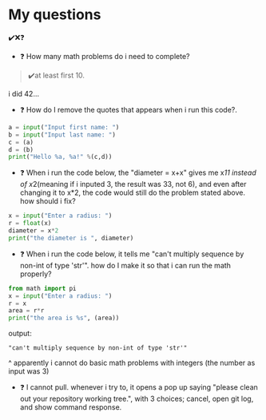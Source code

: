 # My questions

[](../../doc/MyIcons.md)


✔️❌❓

* ❓ How many math problems do i need to complete? 
>✔️at least first 10.

i did 42...

* ❓ How do I remove the quotes that appears when i run this code?.
```py
a = input("Input first name: ")
b = input("Input last name: ")
c = (a)
d = (b)
print("Hello %a, %a!" %(c,d))
```

* ❓ When i run the code below, the "diameter = x+x" gives me x*11 instead of x*2(meaning if i inputed 3, the result was 33, not 6), and even after changing it to x*2, the code would still do the problem stated above. how should i fix?
```py
x = input("Enter a radius: ")
r = float(x)
diameter = x*2
print("the diameter is ", diameter)
```

* ❓ When i run the code below, it tells me "can't multiply sequence by non-int of type 'str'". how do I make it so that i can run the math properly?
```py
from math import pi
x = input("Enter a radius: ")
r = x
area = r*r
print("the area is %s", (area))
```
output:
```
"can't multiply sequence by non-int of type 'str'"
```
^ apparently i cannot do basic math problems with integers (the number as input was 3)
* ❓ I cannot pull. whenever i try to, it opens a pop up saying "please clean out your repository working tree.", with 3 choices; cancel, open git log, and show command response.